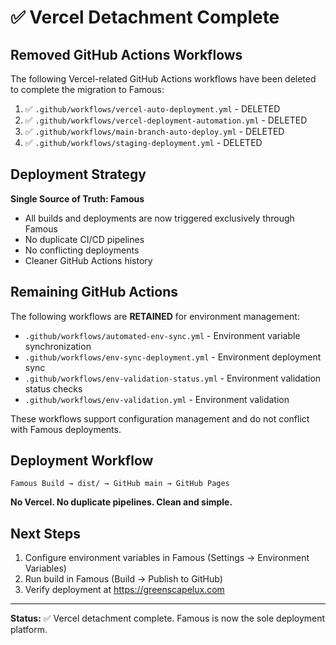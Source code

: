 # ✅ Vercel Detachment Complete

## Removed GitHub Actions Workflows

The following Vercel-related GitHub Actions workflows have been deleted to complete the migration to Famous:

1. ✅ `.github/workflows/vercel-auto-deployment.yml` - DELETED
2. ✅ `.github/workflows/vercel-deployment-automation.yml` - DELETED
3. ✅ `.github/workflows/main-branch-auto-deploy.yml` - DELETED
4. ✅ `.github/workflows/staging-deployment.yml` - DELETED

## Deployment Strategy

**Single Source of Truth: Famous**

- All builds and deployments are now triggered exclusively through Famous
- No duplicate CI/CD pipelines
- No conflicting deployments
- Cleaner GitHub Actions history

## Remaining GitHub Actions

The following workflows are **RETAINED** for environment management:

- `.github/workflows/automated-env-sync.yml` - Environment variable synchronization
- `.github/workflows/env-sync-deployment.yml` - Environment deployment sync
- `.github/workflows/env-validation-status.yml` - Environment validation status checks
- `.github/workflows/env-validation.yml` - Environment validation

These workflows support configuration management and do not conflict with Famous deployments.

## Deployment Workflow

```
Famous Build → dist/ → GitHub main → GitHub Pages
```

**No Vercel. No duplicate pipelines. Clean and simple.**

## Next Steps

1. Configure environment variables in Famous (Settings → Environment Variables)
2. Run build in Famous (Build → Publish to GitHub)
3. Verify deployment at https://greenscapelux.com

---

**Status:** ✅ Vercel detachment complete. Famous is now the sole deployment platform.
